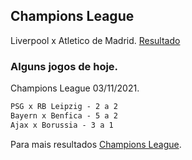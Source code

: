 <h2> Champions League </h2>

Liverpool x Atletico de Madrid. [Resultado](https://www.google.com/search?q=champions+league&rlz=1C1OKWM_pt-brBR965BR965&oq=cha&aqs=chrome.0.69i59j46i131i433i512j69i57j46i433i512j0i512j69i61l2j69i60.896j0j7&sourceid=chrome&ie=UTF-8#sie=m;/g/11qghtyn5n;2;/m/0c1q0;dt;fp;1;;)

### Alguns jogos de hoje.

Champions League 03/11/2021.

```markdown
PSG x RB Leipzig - 2 a 2
Bayern x Benfica - 5 a 2
Ajax x Borussia - 3 a 1
```

Para mais resultados [Champions League](https://ge.globo.com/futebol/futebol-internacional/liga-dos-campeoes/).

